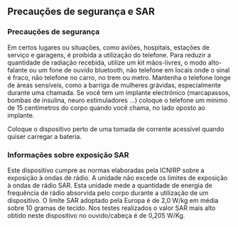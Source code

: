 ## Precauções de segurança e SAR

### Precauções de segurança
Em certos lugares ou situações, como aviões, hospitais, estações de serviço e garagens, é proibida a utilização do telefone.
Para reduzir a quantidade de radiação recebida, utilize um kit mãos-livres, o modo alto-falante ou um fone de ouvido bluetooth, não telefone em locais onde o sinal é fraco, não telefone no carro, no trem ou metro. Mantenha o telefone longe de áreas sensíveis, como a barriga de mulheres grávidas, especialmente durante uma chamada. Se você tem um implante electrónico (marcapassos, bombas de insulina, neuro estimuladores ...) coloque o telefone um mínimo de 15 centímetros do corpo quando você chama, no lado oposto ao implante.

Coloque o dispositivo perto de uma tomada de corrente acessível quando quiser carregar a bateria.

### Informações sobre exposição SAR
Este dispositivo cumpre as normas elaboradas pela ICNIRP sobre a exposição à ondas de rádio. A unidade não excede os limites de exposição à ondas de rádio SAR. Esta unidade mede a quantidade de energia de frequência de rádio absorvida pelo corpo durante a utilização de um dispositivo. O limite SAR adoptado pela Europa é de 2,0 W/kg em média sobre 10 gramas de tecido. Nos testes realizados o valor SAR mais alto obtido neste dispositivo no ouvido/cabeça é de 0,205 W/Kg.

